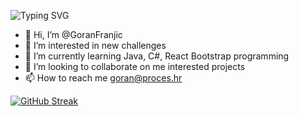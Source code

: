 
![Typing SVG](https://readme-typing-svg.demolab.com?font=Fira+Code&pause=1000&width=435&lines=+Goran+enters+Java+PHP+programming+;and+welcomes+you!!!!!!!!)

  
- 👋 Hi, I’m @GoranFranjic
- 👀 I’m interested in new  challenges
- 🌱 I’m currently learning Java, C#, React Bootstrap  programming
- 💞️ I’m looking to collaborate on  me interested projects
- 📫 How to reach me goran@proces.hr

[![GitHub Streak](https://streak-stats.demolab.com/?user=GoranFranjic&theme=dark)](https://git.io/streak-stats)

<!---
GoranFranjic/GoranFranjic is a ✨ special ✨ repository because its `README.md` (this file) appears on your GitHub profile.
You can click the Preview link to take a look at your changes.
--->
